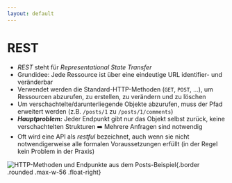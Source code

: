 ```yaml
---
layout: default
---
```


<Footer
    text="🌍 Grundlagen betrieblicher Webanwendungen"
/>

# REST <SubHeading text="Representational State Transfer"/>

<div class="grid grid-cols-12 gap-6">
<div class="col-span-8">

- _REST_ steht für _Representational State Transfer_
- Grundidee: Jede Ressource ist über eine eindeutige URL identifier- und veränderbar
- Verwendet werden die Standard-HTTP-Methoden (`GET`, `POST`, ...), um Ressourcen abzurufen, zu erstellen, zu verändern und zu löschen
- Um verschachtelte/darunterliegende Objekte abzurufen, muss der Pfad erweitert werden (z.B. `/posts/1` zu `/posts/1/comments`)
- _**Hauptproblem:**_ Jeder Endpunkt gibt nur das Objekt selbst zurück, keine verschachtelten Strukturen ➡️ Mehrere Anfragen sind notwendig
- Oft wird eine API als _restful_ bezeichnet, auch wenn sie nicht notwendigerweise alle formalen Voraussetzungen erfüllt (in der Regel kein Problem in der Praxis)

</div>
<div class="col-span-4">

![HTTP-Methoden und Endpunkte aus dem Posts-Beispiel](/images/postman-paths.png){.border .rounded .max-w-56 .float-right}

</div>
</div>

<PageNumber/>

